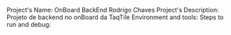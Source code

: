 Project's Name: OnBoard BackEnd Rodrigo Chaves
Project's Description: Projeto de backend no onBoard da TaqTile
Environment and tools:
Steps to run and debug: